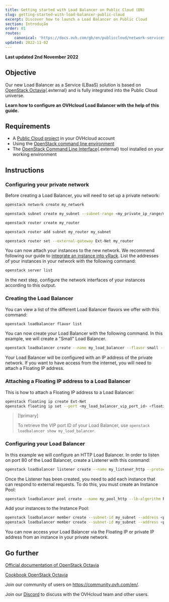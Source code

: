 ```yaml
---
title: Getting started with Load Balancer on Public Cloud (EN)
slug: getting-started-with-load-balancer-public-cloud
excerpt: Discover how to launch a Load Balancer on Public Cloud
section: Introdução
order: 01
routes:
    canonical: 'https://docs.ovh.com/gb/en/publiccloud/network-services/getting-started-with-load-balancer-public-cloud/'
updated: 2022-11-02
---
```


**Last updated 2nd November 2022**

## Objective

Our new Load Balancer as a Service (LBaaS) solution is based on [OpenStack Octavia](https://docs.openstack.org/octavia/queens/reference/introduction.html){.external} and is fully integrated into the Public Cloud universe.

**Learn how to configure an OVHcloud Load Balancer with the help of this guide.**

## Requirements

- A [Public Cloud project](https://www.ovhcloud.com/pt/public-cloud/) in your OVHcloud account
- Using the [OpenStack command line environment](https://docs.ovh.com/pt/public-cloud/prepare_the_environment_for_using_the_openstack_api/)
- The [OpenStack Command Line Interface](https://docs.openstack.org/newton/user-guide/common/cli-install-openstack-command-line-clients.html){.external} tool installed on your working environment

## Instructions

### Configuring your private network

Before creating a Load Balancer, you will need to set up a private network:

```bash
openstack network create my_network

openstack subnet create my_subnet --subnet-range <my_private_ip_range/mask> --network my_network --no-dhcp

openstack router create my_router

openstack router add subnet my_router my_subnet

openstack router set --external-gateway Ext-Net my_router
```

You can now attach your instances to the new network. We recommend following our guide to [integrate an instance into vRack](https://docs.ovh.com/pt/publiccloud/network-services/public-cloud-vrack/#instance-integration). List the addresses of your instances in your network with the following command:

```bash
openstack server list
```

In the next step, configure the network interfaces of your instances according to this output.

### Creating the Load Balancer

You can view a list of the different Load Balancer flavors we offer with this command:

```bash
openstack loadbalancer flavor list
```

You can now create your Load Balancer with the following command. In this example, we will create a "Small" Load Balancer.

```bash
openstack loadbalancer create --name my_load_balancer --flavor small --vip-subnet-id my_subnet
```

Your Load Balancer will be configured with an IP address of the private network. If you want to have access from the internet, you will need to attach a Floating IP address.

### Attaching a Floating IP address to a Load Balancer

This is how to attach a Floating IP address to a Load Balancer:

```bash
openstack floating ip create Ext-Net
openstack floating ip set --port <my_load_balancer_vip_port_id> <floating_ip>
```

> [!primary]
>
> To retrieve the VIP port ID of your Load Balancer, use `openstack loadbalancer show my_load_balancer`.


### Configuring your Load Balancer

In this example we will configure an HTTP Load Balancer. In order to listen on port 80 of the Load Balancer, create a Listener with this command:

```bash
openstack loadbalancer listener create --name my_listener_http --protocol HTTP --protocol-port 80 my_loadbalancer
```

Once the Listener has been created, you need to add each instance that can respond to external requests. To do this, you must create an Instance Pool:

```bash
openstack loadbalancer pool create --name my_pool_http --lb-algorithm ROUND_ROBIN --listener my_listener --protocol HTTP
```

Add your instances to the Instance Pool:

```bash
openstack loadbalancer member create --subnet-id my_subnet --address <private_ip_instance_1> --protocol-port 80 my_pool
openstack loadbalancer member create --subnet-id my_subnet --address <private_ip_instance_2> --protocol-port 80 my_pool
```

You can now access your Load Balancer via the Floating IP or private IP address from an instance in your private network.

## Go further

[Official documentation of OpenStack Octavia](https://docs.openstack.org/octavia/latest/)

[Cookbook OpenStack Octavia](https://docs.openstack.org/octavia/latest/user/guides/basic-cookbook.html)

Join our community of users on <https://community.ovh.com/en/>.

Join our [Discord](https://discord.gg/PwPqWUpN8G) to discuss with the OVHcloud team and other users.
